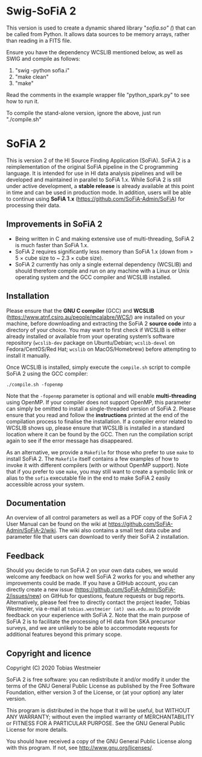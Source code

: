 # Swig-SoFiA 2

This version is used to create a dynamic shared library "_sofia.so" (_) that can be called from Python. It allows data sources to be memory arrays, rather than reading in a FITS file.

Ensure you have the dependency WCSLIB mentioned below, as well as SWIG and compile as follows:

1. "swig -python sofia.i"
2. "make clean"
3. "make"

Read the comments in the example wrapper file "python_spark.py" to see how to run it.

To compile the stand-alone version, ignore the above, just run "./compile.sh"

# SoFiA 2

This is version 2 of the HI Source Finding Application (SoFiA). SoFiA 2 is a reimplementation of the original SoFiA pipeline in the C programming language. It is intended for use in HI data analysis pipelines and will be developed and maintained in parallel to SoFiA 1.x. While SoFiA 2 is still under active development, a **stable release** is already available at this point in time and can be used in production mode. In addition, users will be able to continue using **SoFiA 1.x** (https://github.com/SoFiA-Admin/SoFiA) for processing their data.

## Improvements in SoFiA 2

* Being written in C and making extensive use of multi-threading, SoFiA 2 is much faster than SoFiA 1.x.
* SoFiA 2 requires significantly less memory than SoFiA 1.x (down from > 5 × cube size to ~ 2.3 × cube size).
* SoFiA 2 currently has only a single external dependency (WCSLIB) and should therefore compile and run on any machine with a Linux or Unix operating system and the GCC compiler and WCSLIB installed.

## Installation

Please ensure that the **GNU C compiler** (GCC) and **WCSLIB** (https://www.atnf.csiro.au/people/mcalabre/WCS/) are installed on your machine, before downloading and extracting the SoFiA 2 **source code** into a directory of your choice. You may want to first check if WCSLIB is either already installed or available from your operating system’s software repository (`wcslib-dev` package on Ubuntu/Debian; `wcslib-devel` on Fedora/CentOS/Red Hat; `wcslib` on MacOS/Homebrew) before attempting to install it manually.

Once WCSLIB is installed, simply execute the `compile.sh` script to compile SoFiA 2 using the GCC compiler:

`./compile.sh -fopenmp`

Note that the `-fopenmp` parameter is optional and will enable **multi-threading** using OpenMP. If your compiler does not support OpenMP, this parameter can simply be omitted to install a single-threaded version of SoFiA 2. Please ensure that you read and follow the **instructions** printed at the end of the compilation process to finalise the installation. If a compiler error related to WCSLIB shows up, please ensure that WCSLIB is installed in a standard location where it can be found by the GCC. Then run the compilation script again to see if the error message has disappeared.

As an alternative, we provide a `Makefile` for those who prefer to use `make` to install SoFiA 2. The `Makefile` itself contains a few examples of how to invoke it with different compilers (with or without OpenMP support). Note that if you prefer to use `make`, you may still want to create a symbolic link or alias to the `sofia` executable file in the end to make SoFiA 2 easily accessible across your system.

## Documentation

An overview of all control parameters as well as a PDF copy of the SoFiA 2 User Manual can be found on the wiki at https://github.com/SoFiA-Admin/SoFiA-2/wiki. The wiki also contains a small test data cube and parameter file that users can download to verify their SoFiA 2 installation.

## Feedback

Should you decide to run SoFiA 2 on your own data cubes, we would welcome any feedback on how well SoFiA 2 works for you and whether any improvements could be made. If you have a GitHub account, you can directly create a new issue (https://github.com/SoFiA-Admin/SoFiA-2/issues/new) on GitHub for questions, feature requests or bug reports. Alternatively, please feel free to directly contact the project leader, Tobias Westmeier, via e-mail at `tobias.westmeier (at) uwa.edu.au` to provide feedback on your experience with SoFiA 2. Note that the main purpose of SoFiA 2 is to facilitate the processing of HI data from SKA precursor surveys, and we are unlikely to be able to accommodate requests for additional features beyond this primary scope.

## Copyright and licence

Copyright (C) 2020 Tobias Westmeier

SoFiA 2 is free software: you can redistribute it and/or modify it under the terms of the GNU General Public License as published by the Free Software Foundation, either version 3 of the License, or (at your option) any later version.

This program is distributed in the hope that it will be useful, but WITHOUT ANY WARRANTY; without even the implied warranty of MERCHANTABILITY or FITNESS FOR A PARTICULAR PURPOSE. See the GNU General Public License for more details.

You should have received a copy of the GNU General Public License  along with this program. If not, see http://www.gnu.org/licenses/.
